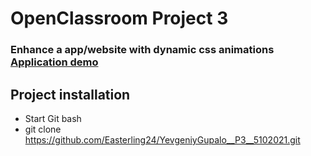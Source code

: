 # OpenClassroom Project 3

### Enhance a app/website with  dynamic css animations [Application demo](https://easterling24.github.io/YevgeniyGupalo__P3__5102021/)



## Project installation

* Start Git bash
* git clone https://github.com/Easterling24/YevgeniyGupalo__P3__5102021.git



